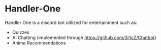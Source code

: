 # Handler-One

Handler One is a discord bot utilized for entertainment such as:
* Quizzes
* AI Chatting (implemented through https://github.com/3r1cZ/Chatbot)
* Anime Recommendations

